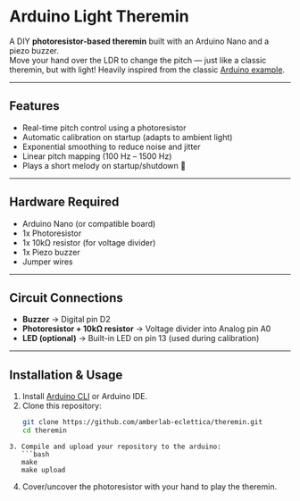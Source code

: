 # Arduino Light Theremin

A DIY **photoresistor-based theremin** built with an Arduino Nano and a piezo buzzer.  
Move your hand over the LDR to change the pitch — just like a classic theremin, but with light!
Heavily inspired from the classic [Arduino example](https://projecthub.arduino.cc/SBR/light-theremin-1d63fe).

---

## Features

- Real-time pitch control using a photoresistor
- Automatic calibration on startup (adapts to ambient light)
- Exponential smoothing to reduce noise and jitter
- Linear pitch mapping (100 Hz – 1500 Hz)
- Plays a short melody on startup/shutdown 🎵

---

## Hardware Required

- Arduino Nano (or compatible board)
- 1x Photoresistor
- 1x 10kΩ resistor (for voltage divider)
- 1x Piezo buzzer
- Jumper wires

---

## Circuit Connections

- **Buzzer** → Digital pin D2  
- **Photoresistor + 10kΩ resistor** → Voltage divider into Analog pin A0  
- **LED (optional)** → Built-in LED on pin 13 (used during calibration)

---

## Installation & Usage

1. Install [Arduino CLI](https://arduino.github.io/arduino-cli/latest/) or Arduino IDE.
2. Clone this repository:
   ```bash
   git clone https://github.com/amberlab-eclettica/theremin.git
   cd theremin
```
3. Compile and upload your repository to the arduino:
   ```bash
   make
   make upload
```
4. Cover/uncover the photoresistor with your hand to play the theremin.